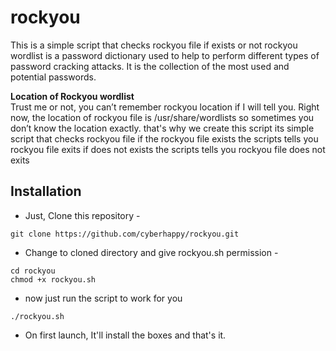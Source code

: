 # rockyou
This is a simple script that checks rockyou file if exists or not 
rockyou wordlist is a password dictionary used to help to perform different types of password cracking attacks. It is the collection of the most used and potential passwords. <br />

**Location of Rockyou wordlist** <br />
Trust me or not, you can’t remember rockyou location if I will tell you. Right now, the location of rockyou file is /usr/share/wordlists
so sometimes you don’t know the location exactly. that's why we create this script its simple script that checks rockyou file if the rockyou file exists the scripts tells you rockyou file exits if does not exists the scripts tells you rockyou file does not exits

## Installation

- Just, Clone this repository -
<pre><code>git clone https://github.com/cyberhappy/rockyou.git
</code></pre>
- Change to cloned directory and give rockyou.sh permission -
<pre><code>cd rockyou
chmod +x rockyou.sh
</code></pre>
- now just run the script to work for you
<pre><code>./rockyou.sh
</code></pre>
- On first launch, It'll install the boxes and that's it.



